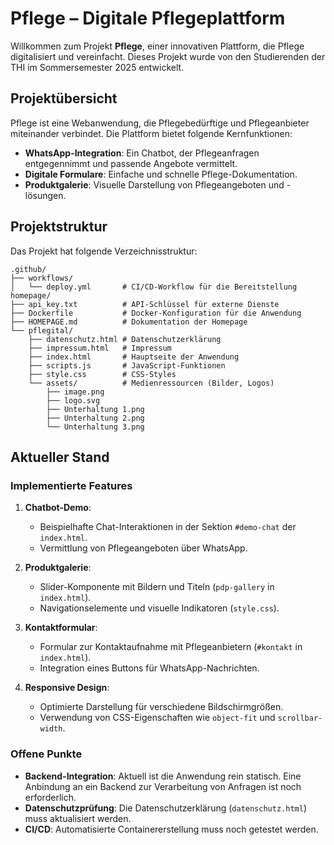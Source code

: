 # Pflege – Digitale Pflegeplattform

Willkommen zum Projekt **Pflege**, einer innovativen Plattform, die Pflege digitalisiert und vereinfacht. Dieses Projekt wurde von den Studierenden der THI im Sommersemester 2025 entwickelt.

## Projektübersicht

Pflege ist eine Webanwendung, die Pflegebedürftige und Pflegeanbieter miteinander verbindet. Die Plattform bietet folgende Kernfunktionen:

- **WhatsApp-Integration**: Ein Chatbot, der Pflegeanfragen entgegennimmt und passende Angebote vermittelt.
- **Digitale Formulare**: Einfache und schnelle Pflege-Dokumentation.
- **Produktgalerie**: Visuelle Darstellung von Pflegeangeboten und -lösungen.

## Projektstruktur

Das Projekt hat folgende Verzeichnisstruktur:

```
.github/
├── workflows/
│   └── deploy.yml       # CI/CD-Workflow für die Bereitstellung
homepage/
├── api_key.txt          # API-Schlüssel für externe Dienste
├── Dockerfile           # Docker-Konfiguration für die Anwendung
├── HOMEPAGE.md          # Dokumentation der Homepage
└── pflegital/
    ├── datenschutz.html # Datenschutzerklärung
    ├── impressum.html   # Impressum
    ├── index.html       # Hauptseite der Anwendung
    ├── scripts.js       # JavaScript-Funktionen
    ├── style.css        # CSS-Styles
    └── assets/          # Medienressourcen (Bilder, Logos)
        ├── image.png
        ├── logo.svg
        ├── Unterhaltung 1.png
        ├── Unterhaltung 2.png
        └── Unterhaltung 3.png
```

## Aktueller Stand

### Implementierte Features

1. **Chatbot-Demo**: 
   - Beispielhafte Chat-Interaktionen in der Sektion `#demo-chat` der `index.html`.
   - Vermittlung von Pflegeangeboten über WhatsApp.

2. **Produktgalerie**:
   - Slider-Komponente mit Bildern und Titeln (`pdp-gallery` in `index.html`).
   - Navigationselemente und visuelle Indikatoren (`style.css`).

3. **Kontaktformular**:
   - Formular zur Kontaktaufnahme mit Pflegeanbietern (`#kontakt` in `index.html`).
   - Integration eines Buttons für WhatsApp-Nachrichten.

4. **Responsive Design**:
   - Optimierte Darstellung für verschiedene Bildschirmgrößen.
   - Verwendung von CSS-Eigenschaften wie `object-fit` und `scrollbar-width`.

### Offene Punkte

- **Backend-Integration**: Aktuell ist die Anwendung rein statisch. Eine Anbindung an ein Backend zur Verarbeitung von Anfragen ist noch erforderlich.
- **Datenschutzprüfung**: Die Datenschutzerklärung (`datenschutz.html`) muss aktualisiert werden.
- **CI/CD**: Automatisierte Containererstellung muss noch getestet werden.